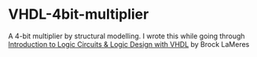# VHDL-4bit-multiplier
<p>A 4-bit multiplier by structural modelling. I wrote this while going through <a href="https://www.springer.com/gp/book/9783030124885">Introduction to Logic Circuits & Logic Design with VHDL</a> by Brock LaMeres</p>
